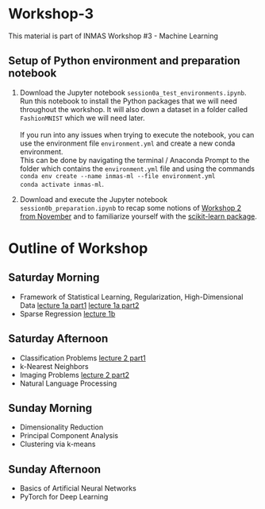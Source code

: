 # Workshop-3
This material is part of INMAS Workshop #3 - Machine Learning

## Setup of Python environment and preparation notebook

  1. Download the Jupyter notebook `session0a_test_environments.ipynb`. Run this notebook to install the Python packages that we will need throughout the workshop. It will also down a dataset in a folder called `FashionMNIST` which we will need later. <br> <br>
  If you run into any issues when trying to execute the notebook, you can use the environment file `environment.yml` and create a new conda environment. <br> This can be done by navigating the terminal / Anaconda Prompt to the folder which contains the `environment.yml` file and using the commands <br>
  `conda env create --name inmas-ml --file environment.yml` <br>
  `conda activate inmas-ml`.

  2. Download and execute the Jupyter notebook `session0b_preparation.ipynb` to recap some notions of [Workshop 2 from November](https://github.com/INMAS-Math/Workshop-02) and to familiarize yourself with the [scikit-learn package](https://scikit-learn.org/stable/index.html).


# Outline of Workshop

## Saturday Morning

- Framework of Statistical Learning, Regularization, High-Dimensional Data
[lecture 1a part1](https://youtu.be/7FGVnJ_5NKs)
[lecture 1a part2](https://youtu.be/IUS25cYptP0)
- Sparse Regression
[lecture 1b](https://youtu.be/zQTCMRu-g74)

## Saturday Afternoon

- Classification Problems [lecture 2 part1](https://youtu.be/I1VZVXD5Rag)
- k-Nearest Neighbors
- Imaging Problems [lecture 2 part2](https://youtu.be/d9Y7MGkxUEY)
- Natural Language Processing

## Sunday Morning

- Dimensionality Reduction
- Principal Component Analysis
- Clustering via k-means

## Sunday Afternoon

- Basics of Artificial Neural Networks
- PyTorch for Deep Learning
